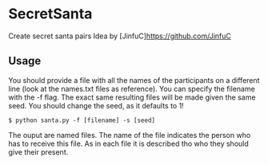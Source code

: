 # SecretSanta
Create secret santa pairs
Idea by [JinfuC]<https://github.com/JinfuC>

## Usage
You should provide a file with all the names of the participants on a different line (look at the names.txt files as reference). 
You can specify the filename with the -f flag. The exact same resulting files will be made given the same seed. 
You should change the seed, as it defaults to 1!
```
$ python santa.py -f [filename] -s [seed]
```
The ouput are named files. The name of the file indicates the person who has to receive this file.
As in each file it is described tho who they should give their present.


